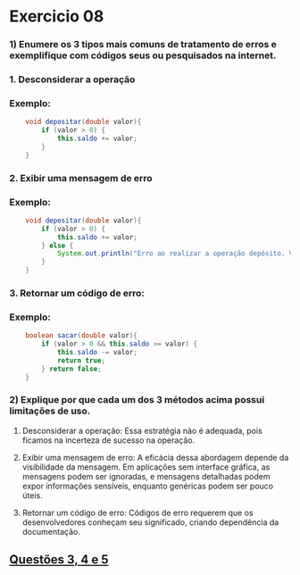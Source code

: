 # Exercicio 08

### 1) Enumere os 3 tipos mais comuns de tratamento de erros e exemplifique com códigos seus ou pesquisados na internet.

### 1. Desconsiderar a operação
### Exemplo:

```java
    void depositar(double valor){
        if (valor > 0) {
            this.saldo += valor;
        }
    }
```

### 2. Exibir uma mensagem de erro
### Exemplo:

```java
    void depositar(double valor){
        if (valor > 0) {
            this.saldo += valor;
        } else {
            System.out.println("Erro ao realizar a operação depósito. Valores negativos são inválidos.")
        }
    }
```

### 3. Retornar um código de erro:
### Exemplo:

```java
    boolean sacar(double valor){
        if (valor > 0 && this.saldo >= valor) {
            this.saldo -= valor;
            return true;
        } return false;
    }
```

### 2) Explique por que cada um dos 3 métodos acima possui limitações de uso.

1. Desconsiderar a operação:
 Essa estratégia não é adequada, pois ficamos na incerteza de sucesso na operação.

2. Exibir uma mensagem de erro:
 A eficácia dessa abordagem depende da visibilidade da mensagem. Em aplicações sem interface gráfica, as mensagens podem ser ignoradas, 
e mensagens detalhadas podem expor informações sensíveis, enquanto genéricas podem ser pouco úteis.

3. Retornar um código de erro:
 Códigos de erro requerem que os desenvolvedores conheçam seu significado, criando dependência da documentação.

## [Questões 3, 4 e 5](https://github.com/samleticias/POO-ADS/blob/main/Exercicio_08/Questoes3a5.java)<br>